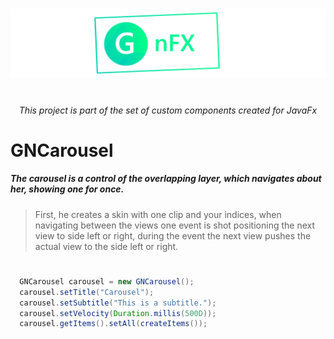 
<h1></h1>

<p align="center">
  <img src="src/logo.png"  />
</p>

<h1></h1>
<h6 align="center"> This project is part of the set of custom components created for JavaFx </h6>

<h1></h1>

<h1> GNCarousel </h1>

<h5 > 
  The carousel is a control of the overlapping layer, which navigates about her, showing one for once.
</h5>

 > First, he creates a skin with one clip and your indices, when navigating between the views one event is shot
 > positioning the next view to side left or right, during the event the next view pushes the actual view to the side
 > left or right.

<h1></h1>



```java
  GNCarousel carousel = new GNCarousel();
  carousel.setTitle("Carousel");
  carousel.setSubtitle("This is a subtitle.");
  carousel.setVelocity(Duration.millis(500D));
  carousel.getItems().setAll(createItems());
```
